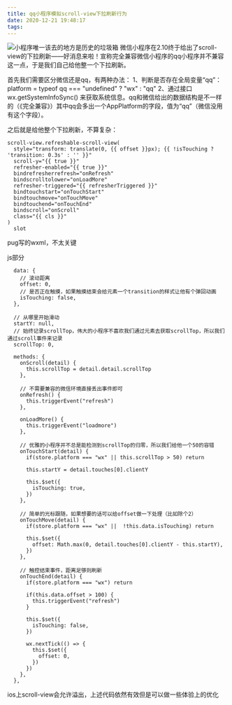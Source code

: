```yaml
---
title: qq小程序模拟scroll-view下拉刷新行为
date: 2020-12-21 19:48:17
tags:
---
```

![小程序唯一该去的地方是历史的垃圾箱](/images/24121227-9028ba99d76e79e3.png)
微信小程序在2.10终于给出了scroll-view的下拉刷新——好消息来啦！宣称完全兼容微信小程序的qq小程序并不兼容这一点，于是我们自己给他整一个下拉刷新。

首先我们需要区分微信还是qq，有两种办法：
1、判断是否存在全局变量“qq”：platform = typeof qq === "undefined" ? "wx" : "qq"
2、通过接口 wx.getSystemInfoSync() 来获取系统信息。qq和微信给出的数据结构是不一样的（《完全兼容》）其中qq会多出一个AppPlatform的字段，值为“qq”（微信没用有这个字段）。

之后就是给他整个下拉刷新，不算复杂：
```
scroll-view.refreshable-scroll-view(
  style="transform: translate(0, {{ offset }}px); {{ !isTouching ? 'transition: 0.3s' : '' }}"
  scroll-y="{{ true }}"
  refresher-enabled="{{ true }}"
  bindrefresherrefresh="onRefresh"
  bindscrolltolower="onLoadMore"
  refresher-triggered="{{ refresherTriggered }}"
  bindtouchstart="onTouchStart"
  bindtouchmove="onTouchMove"
  bindtouchend="onTouchEnd"
  bindscroll="onScroll"
  class="{{ cls }}"
)
  slot
```
pug写的wxml，不太关键

js部分
```
  data: {
    // 滚动距离
    offset: 0,
    // 是否正在触摸，如果触摸结束会给元素一个transition的样式让他有个弹回动画
    isTouching: false,
  },

  // 从哪里开始滑动
  startY: null,
  // 始终记录scrollTop，伟大的小程序不喜欢我们通过元素去获取scrollTop，所以我们通过scroll事件来记录
  scrollTop: 0,

  methods: {
    onScroll(detail) {
      this.scrollTop = detail.detail.scrollTop
    },

    // 不需要兼容的微信环境直接丢出事件即可
    onRefresh() {
      this.triggerEvent("refresh")
    },

    onLoadMore() {
      this.triggerEvent("loadmore")
    },

    // 优雅的小程序并不总是能检测到scrollTop的归零，所以我们给他一个50的容错
    onTouchStart(detail) {
      if(store.platform === "wx" || this.scrollTop > 50) return

      this.startY = detail.touches[0].clientY

      this.$set({
        isTouching: true,
      })
    },

    // 简单的光标跟随，如果想要的话可以给offset做一下处理（比如除个2）
    onTouchMove(detail) {
      if(store.platform === "wx" ||  !this.data.isTouching) return

      this.$set({
        offset: Math.max(0, detail.touches[0].clientY - this.startY),
      })
    },

    // 触控结束事件，距离足够则刷新
    onTouchEnd(detail) {
      if(store.platform === "wx") return

      if(this.data.offset > 100) {
        this.triggerEvent("refresh")
      }

      this.$set({
        isTouching: false,
      })

      wx.nextTick(() => {
        this.$set({
          offset: 0,
        })
      })
    },
  },
```

ios上scroll-view会允许溢出，上述代码依然有效但是可以做一些体验上的优化